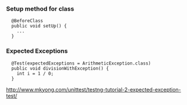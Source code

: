 ### Setup method for class
```
  @BeforeClass
  public void setUp() {
    ...
  }
```


### Expected Exceptions
```
  @Test(expectedExceptions = ArithmeticException.class)
  public void divisionWithException() {
    int i = 1 / 0;
  }
```
http://www.mkyong.com/unittest/testng-tutorial-2-expected-exception-test/